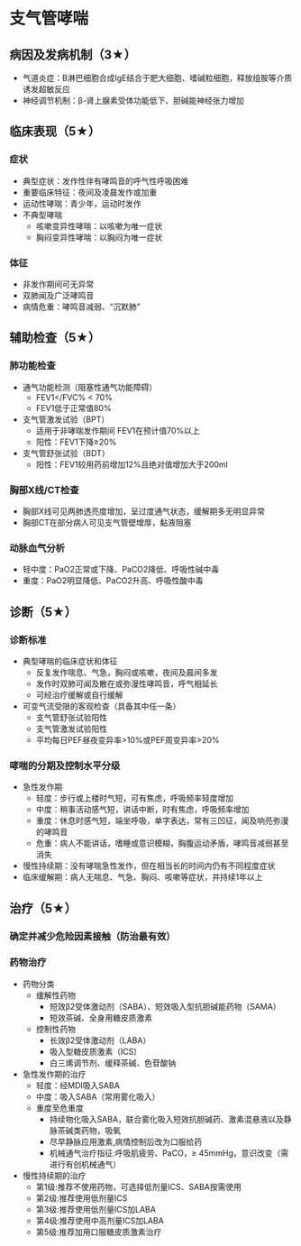 
# 支气管哮喘
## 病因及发病机制（3★）
- 气道炎症：B淋巴细胞合成IgE结合于肥大细胞、嗜碱粒细胞，释放组胺等介质诱发超敏反应
- 神经调节机制：β-肾上腺素受体功能低下、胆碱能神经张力增加
## 临床表现（5★）
### 症状
- 典型症状：发作性伴有哮鸣音的呼气性呼吸困难 
- 重要临床特征：夜间及凌晨发作或加重
- 运动性哮喘：青少年，运动时发作
- 不典型哮喘
  - 咳嗽变异性哮喘：以咳嗽为唯一症状
  - 胸闷变异性哮喘：以胸闷为唯一症状
### 体征
- 非发作期间可无异常
- 双肺闻及广泛哮鸣音
- 病情危重：哮鸣音减弱、“沉默肺”
## 辅助检查（5★）

### 肺功能检查
- 通气功能检测（阻塞性通气功能障碍）
  - FEV1</FVC% < 70% 
  - FEV1低于正常值80%
- 支气管激发试验（BPT）
  - 适用于非哮喘发作期间 FEV1在预计值70%以上
  - 阳性：FEV1下降≥20%  
- 支气管舒张试验（BDT）
  - 阳性：FEV1较用药前增加12%且绝对值增加大于200ml
### 胸部X线/CT检查
  - 胸部X线可见两肺透亮度增加，呈过度通气状态，缓解期多无明显异常
  - 胸部CT在部分病人可见支气管壁增厚，黏液阻塞
### 动脉血气分析
- 轻中度：PaO2正常或下降、PaCO2降低、呼吸性碱中毒
- 重度：PaO2明显降低、PaCO2升高、呼吸性酸中毒
## 诊断（5★）
### 诊断标准
- 典型哮喘的临床症状和体征
  - 反复发作喘息、气急，胸闷或咳嗽，夜间及晨间多发
  - 发作时双肺可闻及散在或弥漫性哮鸣音，呼气相延长
  - 可经治疗缓解或自行缓解
- 可变气流受限的客观检查（具备其中任一条）
  - 支气管舒张试验阳性
  - 支气管激发试验阳性
  - 平均每日PEF昼夜变异率>10%或PEF周变异率>20%  
### 哮喘的分期及控制水平分级
- 急性发作期
  - 轻度：步行或上楼时气短，可有焦虑，呼吸频率轻度增加
  - 中度：稍事活动感气短，讲话中断，时有焦虑，呼吸频率增加
  - 重度：休息时感气短，端坐呼吸，单字表达，常有三凹征，闻及响亮弥漫的哮鸣音
  - 危重：病人不能讲话，嗜睡或意识模糊，胸腹运动矛盾，哮鸣音减弱甚至消失
- 慢性持续期：没有哮喘急性发作，但在相当长的时间内仍有不同程度症状
- 临床缓解期：病人无喘息、气急、胸闷、咳嗽等症状，并持续1年以上
## 治疗（5★）
### 确定并减少危险因素接触（防治最有效）
### 药物治疗
- 药物分类
  - 缓解性药物
    - 短效β2受体激动剂（SABA）、短效吸入型抗胆碱能药物（SAMA）
    - 短效茶碱、全身用糖皮质激素
  - 控制性药物
    - 长效β2受体激动剂（LABA）
    - 吸入型糖皮质激素（ICS）
    - 白三烯调节剂、缓释茶碱、色苷酸钠
- 急性发作期的治疗
  - 轻度：经MDI吸入SABA
  - 中度：吸入SABA（常用雾化吸入）
  - 重度至危重度
    - 持续物化吸入SABA，联合雾化吸入短效抗胆碱药、激素混悬液以及静脉茶碱类药物，吸氧
    - 尽早静脉应用激素,病情控制后改为口服给药
    - 机械通气治疗指征:呼吸肌疲劳、PaCO，≥ 45mmHg，意识改变（需进行有创机械通气）
- 慢性持续期的治疗
  - 第1级:推荐不使用药物，可选择低剂量ICS、SABA按需使用   
  - 第2级:推荐使用低剂量ICS
  - 第3级:推荐使用低剂量ICS加LABA
  - 第4级:推荐使用中高剂量ICS加LABA
  - 第5级:推荐加用口服糖皮质激素治疗





